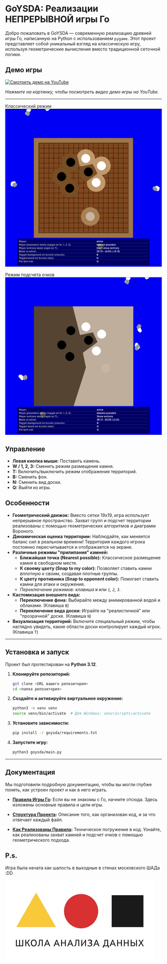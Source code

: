 # GoYSDA: Реализации НЕПРЕРЫВНОЙ игры Го 

Добро пожаловать в GoYSDA — современную реализацию древней игры Го, написанную на Python с использованием `pygame`. Этот проект представляет собой уникальный взгляд на классическую игру, используя геометрические вычисления вместо традиционной сеточной логики.


## Демо игры

[![Смотреть демо на YouTube](https://img.youtube.com/vi/ZOcsS9vKWsY/hqdefault.jpg)](https://youtube.com/shorts/ZOcsS9vKWsY?si=CQ2yUGxex_5jKBq-)

*Нажмите на картинку, чтобы посмотреть видео демо игры на YouTube.*

--- 

Классический режим
![](docs/images/01_intro.png)

Режим подсчета очков
![](docs/images/02_intro_voroncov.png)


## Управление

*   **Левая кнопка мыши:** Поставить камень.
*   **W / 1, 2, 3:** Сменить режим размещения камня.
*   **T:** Включить/выключить режим отображения территорий.
*   **B:** Сменить фон.
*   **N:** Сменить вид доски.
*   **Q:** Выйти из игры. 

## Особенности

*   **Геометрический движок:** Вместо сетки 19x19, игра использует непрерывное пространство. Захват групп и подсчет территории реализованы с помощью геометрических алгоритмов и диаграмм Вороного.
*   **Динамическая оценка территории:** Наблюдайте, как меняется баланс сил в реальном времени! Территория каждого игрока постоянно пересчитывается и отображается на экране.
*   **Различные режимы "прилипания" камней:**
    *   **Ближайшая точка (Nearest possible):** Классическое размещение камня в свободном месте.
    *   **К своему цвету (Snap to my color):** Позволяет ставить камни вплотную к своим, создавая плотные группы.
    *   **К цвету противника (Snap to opponent color):** Помогает ставить камни для атаки и окружения.
    *   *Переключение режимов: клавиша `W` или `1`, `2`, `3`.*
*   **Кастомизация внешнего вида:**
    *   **Переключение фона:** Выбирайте между анимированной водой и облаками. (Клавиша `B`)
    *   **Переключение вида доски:** Играйте на "реалистичной" или "прозрачной" доске. (Клавиша `N`)
*   **Визуализация территорий:** Включите специальный режим, чтобы наглядно увидеть, какие области доски контролирует каждый игрок. (Клавиша `T`)

---

## Установка и запуск

Проект был протестирован на **Python 3.12**.

1.  **Клонируйте репозиторий:**
    ```bash
    git clone <URL вашего репозитория>
    cd <папка репозитория>
    ```

2.  **Создайте и активируйте виртуальное окружение:**
    ```bash
    python3 -m venv venv
    source venv/bin/activate  # Для Windows: venv\Scripts\activate
    ```

3.  **Установите зависимости:**
    ```bash
    pip install -r goysda/requirements.txt
    ```

4.  **Запустите игру:**
    ```bash
    python3 goysda/main.py
    ```

---

## Документация

Мы подготовили подробную документацию, чтобы вы могли глубже понять, как устроен проект и как в него играть.

*   **[Правила Игры Го](./docs/GAME_RULES.md):** Если вы не знакомы с Го, начните отсюда. Здесь изложены основные правила и цели игры.

*   **[Структура Проекта](./docs/STRUCTURES.md):** Описание того, как организован код, и за что отвечает каждый файл.

*   **[Как Реализованы Правила](./docs/HOW_DO_RULES.md):** Техническое погружение в код. Узнайте, как реализованы захват камней и подсчет очков с помощью геометрического подхода.

## P.s. 

Игра была начата как шалость в выходные в стенах московского ШАДа :DD

![](./docs/images/20_ysda.png)